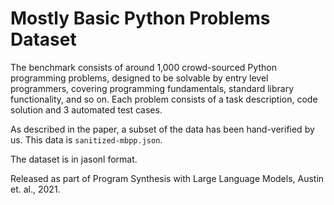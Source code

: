 # Mostly Basic Python Problems Dataset

The benchmark consists of around 1,000 crowd-sourced Python programming problems, designed to be solvable by entry level programmers, covering programming fundamentals, standard library functionality, and so on. Each problem consists of a task description, code solution and 3 automated test cases.

As described in the paper, a subset of the data has been hand-verified by us. This data is `sanitized-mbpp.json`.

The dataset is in jasonl format.

Released as part of Program Synthesis with Large Language Models, Austin et. al., 2021.
